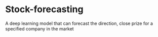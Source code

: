 # Stock-forecasting
A deep learning model that can forecast the direction, close prize for a specified company in the market
